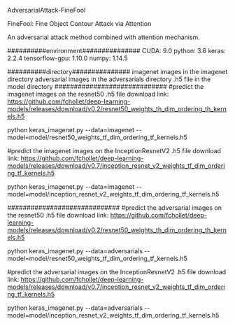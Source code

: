 AdversarialAttack-FineFool

FineFool: Fine Object Contour Attack via Attention

An adversarial attack method combined with attention mechanism.

##########environment###############
CUDA: 9.0
python: 3.6
keras: 2.2.4
tensorflow-gpu: 1.10.0
numpy: 1.14.5

##########directory###############
imagenet images in the imagenet directory
adversarial images in the adversarials directory
.h5 file  in the model directory
#############################
#predict the imagenet images on the resnet50
.h5 file download link:
    https://github.com/fchollet/deep-learning-models/releases/download/v0.2/resnet50_weights_th_dim_ordering_th_kernels.h5

python keras_imagenet.py --data=imagenet --model=model/resnet50_weights_tf_dim_ordering_tf_kernels.h5

#predict the imagenet images on the InceptionResnetV2
.h5 file download link:
    https://github.com/fchollet/deep-learning-models/releases/download/v0.7/inception_resnet_v2_weights_tf_dim_ordering_tf_kernels.h5

python keras_imagenet.py --data=imagenet --model=model/inception_resnet_v2_weights_tf_dim_ordering_tf_kernels.h5

#############################
#predict the adversarial images on the resnet50
.h5 file download link:
    https://github.com/fchollet/deep-learning-models/releases/download/v0.2/resnet50_weights_th_dim_ordering_th_kernels.h5

python keras_imagenet.py --data=adversarials --model=model/resnet50_weights_tf_dim_ordering_tf_kernels.h5

#predict the adversarial images on the InceptionResnetV2
.h5 file download link:
    https://github.com/fchollet/deep-learning-models/releases/download/v0.7/inception_resnet_v2_weights_tf_dim_ordering_tf_kernels.h5

python keras_imagenet.py --data=adversarials --model=model/inception_resnet_v2_weights_tf_dim_ordering_tf_kernels.h5
